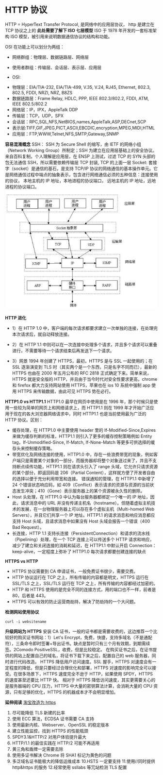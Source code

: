 # HTTP 协议

HTTP = HyperText Transfer Protocol, 是网络中的应用层协议， http 是建立在 TCP 协议之上的
**此处需要了解下 ISO 七层模型**
ISO 于 1978 年开发的一套标准架构 ISO 模型，被引用来说明数据通信协议的结构和功能。

OSI 在功能上可以划分为两组：

- 网络群组：物理层、数据链路层、网络层

- 使用者群组：传输层、会话层、表示层、应用层

- OSI:

* 物理层：EIA/TIA-232, EIA/TIA-499, V.35, V.24, RJ45, Ethernet, 802.3, 802.5, FDDI, NRZI, NRZ, B8ZS
* 数据链路层：Frame Relay, HDLC, PPP, IEEE 802.3/802.2, FDDI, ATM, IEEE 802.5/802.2
* 网络层：IP，IPX，AppleTalk DDP
* 传输层：TCP，UDP，SPX
* 会话层：RPC,SQL,NFS,NetBIOS,names,AppleTalk,ASP,DECnet,SCP
* 表示层:TIFF,GIF,JPEG,PICT,ASCII,EBCDIC,encryption,MPEG,MIDI,HTML
* 应用层：FTP,WWW,Telnet,NFS,SMTP,Gateway,SNMP

**容易混淆概念**
SSH： SSH 为 Secure Shell 的缩写，由 IETF 的网络小组（Network Working Group）所制定；SSH 为建立在应用层基础上的安全协议。来自百科复制，个人理解是应用层，在 ENSP 上测试，过滤 TCP 的 SYN 头部的包无法通信 SSH，所以需要依赖传输层 TCP 封装, TCP 的上面一层
Socket: 套接字（socket）是通信的基石，是支持 TCP/IP 协议的网络通信的基本操作单元。它是网络通信过程中端点的抽象表示，包含进行网络通信必须的五种信息：连接使用的协议， 本地主机的 IP 地址，本地进程的协议端口， 远地主机的 IP 地址，远地进程的协议端口。
![图示理解](images/sockethttp.png)

**HTTP 进化**

- 1）在 HTTP 1.0 中，客户端的每次请求都要求建立一次单独的连接，在处理完本次请求后，就自动释放连接。

- 2）在 HTTP 1.1 中则可以在一次连接中处理多个请求，并且多个请求可以重叠进行，不需要等待一个请求结束后再发送下一个请求。
- 3）网景 1994 年创建了 HTTPS，最初，HTTPS 是与 SSL 一起使用的；在 SSL 逐渐演变到 TLS 时（其实两个是一个东西，只是名字不同而已），最新的 HTTPS 也由在 2000 年五月公布的 RFC 2818 正式确定下来。简单来说，HTTPS 就是安全版的 HTTP，并且由于当今时代对安全性要求更高，chrome 和 firefox 都大力支持网站使用 HTTPS，苹果也在 ios 10 系统中强制 app 使用 HTTPS 来传输数据，由此可见 HTTPS 势在必行。

**HTTP1.0 vs HTTP1.1**
HTTP1.0 最早在网页中使用是在 1996 年，那个时候只是使用一些较为简单的网页上和网络请求上，而 HTTP1.1 则在 1999 年才开始广泛应用于现在的各大浏览器网络请求中，同时 HTTP1.1 也是当前使用最为广泛的 HTTP 协议。区别：

- 缓存处理，在 HTTP1.0 中主要使用 header 里的 If-Modified-Since,Expires 来做为缓存判断的标准，HTTP1.1 则引入了更多的缓存控制策略例如 Entity tag，If-Unmodified-Since, If-Match, If-None-Match 等更多可供选择的缓存头来控制缓存策略。
- 带宽优化及网络连接的使用，HTTP1.0 中，存在一些浪费带宽的现象，例如客户端只是需要某个对象的一部分，而服务器却将整个对象送过来了，并且不支持断点续传功能，HTTP1.1 则在请求头引入了 range 头域，它允许只请求资源的某个部分，即返回码是 206（Partial Content），这样就方便了开发者自由的选择以便于充分利用带宽和连接。
  错误通知的管理，在 HTTP1.1 中新增了 24 个错误状态响应码，如 409（Conflict）表示请求的资源与资源的当前状态发生冲突；410（Gone）表示服务器上的某个资源被永久性的删除。
- Host 头处理，在 HTTP1.0 中认为每台服务器都绑定一个唯一的 IP 地址，因此，请求消息中的 URL 并没有传递主机名（hostname）。但随着虚拟主机技术的发展，在一台物理服务器上可以存在多个虚拟主机（Multi-homed Web Servers），并且它们共享一个 IP 地址。HTTP1.1 的请求消息和响应消息都应支持 Host 头域，且请求消息中如果没有 Host 头域会报告一个错误（400 Bad Request）。
- 长连接，HTTP 1.1 支持长连接（PersistentConnection）和请求的流水线（Pipelining）处理，在一个 TCP 连接上可以传送多个 HTTP 请求和响应，减少了建立和关闭连接的消耗和延迟，在 HTTP1.1 中默认开启 Connection： keep-alive，一定程度上弥补了 HTTP1.0 每次请求都要创建连接的缺点

**HTTPS vs HTTP**

- HTTPS 协议需要到 CA 申请证书，一般免费证书很少，需要交费。
- HTTP 协议运行在 TCP 之上，所有传输的内容都是明文，HTTPS 运行在 SSL/TLS 之上，SSL/TLS 运行在 TCP 之上，所有传输的内容都经过加密的。
- HTTP 和 HTTPS 使用的是完全不同的连接方式，用的端口也不一样，前者是 80，后者是 443。
- HTTPS 可以有效的防止运营商劫持，解决了防劫持的一个大问题。

**检测网站使用协议**

```console
curl -i websitename
```

**升级网站为 HTTPS**
安装 CA 证书，一般的证书都是需要收费的，这边推荐一个比较好的购买证书网站：1）Let's Encrypt，免费，快捷，支持多域名（不是通配符），三条命令即时签署+导出证书。缺点是暂时只有三个月有效期，到期需续签。2Comodo PositiveSSL，收费，但是比较稳定。
在购买证书之后，在证书提供的网站上配置自己的域名，将证书下载下来之后，配置自己的 web 服务器，同时进行代码改造。
HTTPS 降低用户访问速度。SSL 握手，HTTPS 对速度会有一定程度的降低，但是只要经过合理优化和部署，HTTPS 对速度的影响完全可以接受。在很多场景下，HTTPS 速度完全不逊于 HTTP，如果使用 SPDY，HTTPS 的速度甚至还要比 HTTP 快。
相对于 HTTPS 降低访问速度，其实更需要关心的是服务器端的 CPU 压力，HTTPS 中大量的密钥算法计算，会消耗大量的 CPU 资源，只有足够的优化，HTTPS 的机器成本才不会明显增加。

**延伸阅读**
[淘宝改造为 https](http://velocity.oreilly.com.cn/2015/ppts/lizhenyu.pdf)

1. 尽可能降低 TLS 新建的⽐率
2. 使⽤ ECC 算法，ECDSA 证书需要 CA ⽀持
3. 使⽤最新内核、Webserver、OpenSSL 的稳定版本
4. 建⽴性能监控，找到 HTTPS 的性能瓶颈
5. SPDY3.1&HTTP/2 对⽤户体验提升最⼤
6. HTTP/1.1 的最佳实践在 HTTP/2 可能不再适⽤
7. ⻩三⾓和盾牌⼀定需要去除
8. 使⽤多证书解决 Chrome 将 SHA1 标记为⻩⾊的问题
9. 多泛域名证书能极⼤的降低运维成本
   10.HSTS ⼀定要⽀持 11.使⽤//同时提供 http&https 的服务 12.经常使⽤ ssllabs 等⺴站检测 TLS 配置
